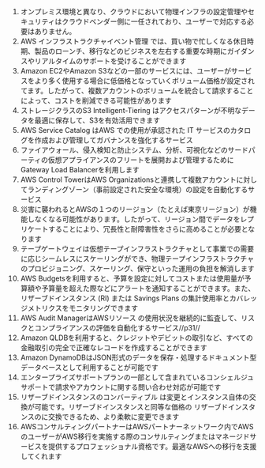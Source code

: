 1. オンプレミス環境と異なり、クラウドにおいて物理インフラの設定管理やセキュリティはクラウドベンダー側に一任されており、ユーザーで対応する必要はありません。
2. AWS インフラストラクチャイベント管理 では、買い物で忙しくなる休日時期、製品のローンチ、移行などのビジネスを左右する重要な時期にガイダンスやリアルタイムのサポートを受けることができます
3. Amazon EC2やAmazon S3などの一部のサービスには、ユーザーがサービスをより多く使用する場合に低価格となっていくボリューム価格が設定されてます。したがって、複数アカウントのボリュームを統合して請求することによって、コストを削減できる可能性があります
4. ストレージクラスのS3 Intelligent-Tiering はアクセスパターンが不明なデータを最適に保存して、S3を有効活用できます
5. AWS Service Catalog はAWS での使用が承認された IT サービスのカタログを作成および管理してガバナンスを強化するサービス
6. ファイアウォール、侵入検知と防止システム、分析、可視化などのサードパーティの仮想アプライアンスのフリートを展開および管理するためにGateway Load Balancerを利用します
7. AWS Control TowerはAWS Organizationsと連携して複数アカウントに対してランディングゾーン（事前設定された安全な環境）の設定を自動化するサービス
8. 災害に襲われるとAWSの１つのリージョン（たとえば東京リージョン）が機能しなくなる可能性があります。したがって、リージョン間でデータをレプリケートすることにより、冗長性と耐障害性をさらに高めることが必要となります
9. テープゲートウェイは仮想テープインフラストラクチャとして事業での需要に応じシームレスにスケーリングができ、物理テープインフラストラクチャのプロビジョニング、スケーリング、保守といった運用の負担を解消します
10. AWS Budgetsを利用すると、予算を設定に対してコストまたは使用量が予算額や予算量を超えた際などにアラートを通知することができます。また、リザーブドインスタンス (RI) または Savings Plans の集計使用率とカバレッジメトリクスをモニタリングできます
11. AWS Audit ManagerはAWSリソース の使用状況を継続的に監査して、リスクとコンプライアンスの評価を自動化するサービス//p31//
12. Amazon QLDBを利用すると、クレジットやデビットの取引など、すべての金融取引の完全で正確なレコードを作成することができます
13. Amazon DynamoDBはJSON形式のデータを保存・処理するドキュメント型データベースとして利用することが可能です
14. エンタープライズサポートプランの一部として含まれているコンシェルジュサポートで請求やアカウントに関する問い合わせ対応が可能です
15. リザーブドインスタンスのコンバーティブル は変更とインスタンス自体の交換が可能です。リザーブドインスタンスと同等な価格の リザーブドインスタンスのに交換できるため、より柔軟に変更できます
16. AWSコンサルティングパートナーはAWSパートナーネットワーク内でAWSのユーザーがAWS移行を実施する際のコンサルティングまたはマネージドサービスを提供するプロフェッショナル資格です。最適なAWSへの移行を支援してくれます
